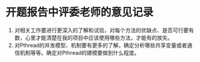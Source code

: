 # 开题报告中评委老师的意见记录

1. 对相关工作要进行更深入的了解和试验，对每个方法的优缺点、是否可行要有数，心里才能清楚在我的项目中应该使用哪些方法，才能有的放矢。
2. 对Pthread的并发模型、机制要有更多的了解，确定分析哪些共享变量或者通信机制等等。确定对Pthread的建模要做到什么程度。

